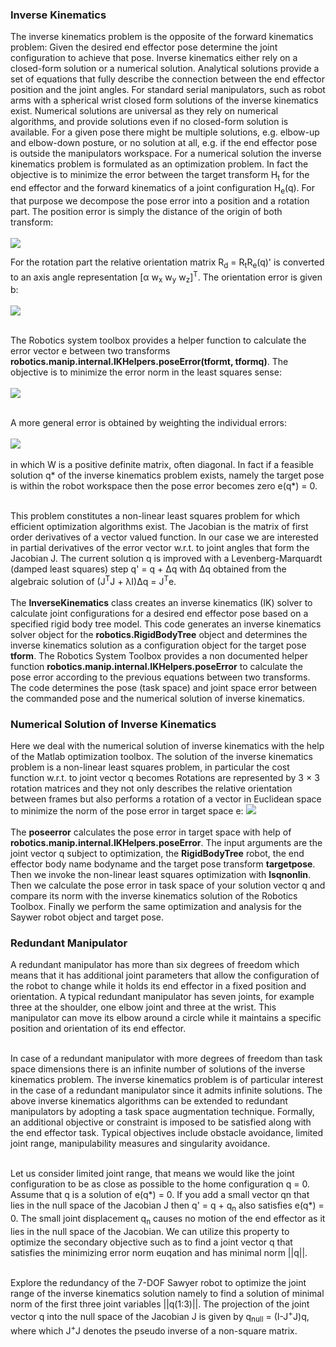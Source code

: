 <h3>Inverse Kinematics</h3>
The inverse kinematics problem is the opposite of the forward kinematics problem: Given the desired  end effector pose determine the joint configuration to achieve that pose. Inverse kinematics either rely on a closed-form solution or a numerical solution. Analytical solutions provide a set of equations that fully describe the connection between the end effector position and the joint angles. For standard serial manipulators, such as robot arms with a spherical wrist closed form solutions of the inverse  kinematics exist. Numerical solutions are universal as they rely on numerical algorithms, and provide solutions even if no closed-form solution is available. For a given pose there might be multiple solutions, e.g. elbow-up and elbow-down posture, or no solution at all, e.g. if the end effector pose is outside the manipulators workspace. For a numerical solution the inverse kinematics problem is formulated as an optimization problem. In fact the objective is to minimize the error between the target transform H<sub>t</sub> for the end effector and the forward kinematics of a joint configuration H<sub>e</sub>(q). For that purpose we decompose the pose error into a position and a rotation part. The position error is simply the distance of the origin of both transform:<br/><br/>
<img src="https://render.githubusercontent.com/render/math?math=e_p(q) = [e_x, e_y, e_z]^T = [p_{xt}-p_{xe}, p_{yt}-p_{ye}, p_{zt}-p_{ze}]^T "><br/>

For the rotation part the relative orientation matrix R<sub>d</sub> = R<sub>t</sub>R<sub>e</sub>(q)' is converted to an axis angle representation [α w<sub>x</sub> w<sub>y</sub> w<sub>z</sub>]<sup>T</sup>. The orientation error is given b:<br/><br/>
<img src="https://render.githubusercontent.com/render/math?math=e_w(q) = [e_{wx}, e_{wy}, e_{wz}]^T = [\alpha w_x,\alpha w_y,\alpha w_z]^T "><br/><br/>

The Robotics system toolbox provides a helper function to calculate the error vector e between two transforms <b>robotics.manip.internal.IKHelpers.poseError(tformt, tformq)</b>. The objective is to minimize the error norm in the least squares sense:<br/><br/>
<img src="https://render.githubusercontent.com/render/math?math=min \frac{1}{2}||e(q)|| = min \frac{1}{2}(e_x^2 %2B e_y^2 %2B e_z^2 %2B e_{xw}^2 %2B e_{wy}^2 %2B e_{wz}^2)"><br/><br/>

A more general error is obtained by weighting the individual errors:<br/><br/>
<img src="https://render.githubusercontent.com/render/math?math=min \frac{1}{2}e_w(q) = min \frac{1}{2} e'We"><br/><br/>
in which W is a positive definite matrix, often diagonal. In fact if a feasible solution q* of the inverse kinematics problem exists, namely the target pose is within the robot workspace then the pose error becomes zero e(q*) = 0.<br><br/>

This problem constitutes a non-linear least squares problem for which efficient optimization algorithms exist. The Jacobian is the matrix of first order derivatives of a vector valued function. In our case we are interested in partial derivatives of the error vector w.r.t. to joint angles that form the Jacobian J. The current solution q is improved with a Levenberg-Marquardt (damped least squares) step q' = q + ∆q with ∆q obtained from the algebraic solution of (J<sup>T</sup>J + λI)∆q = J<sup>T</sup>e.<br/><br/>
The <b>InverseKinematics</b> class creates an inverse kinematics (IK) solver to calculate joint configurations for a desired end effector pose based on a specified rigid body tree model. This code generates an inverse kinematics solver object for the <b>robotics.RigidBodyTree</b> object and determines the inverse kinematics solution as a configuration object for the target pose <b>tform</b>. The Robotics System Toolbox provides a non documented helper function <b>robotics.manip.internal.IKHelpers.poseError</b> to calculate the pose error according to the previous equations between two transforms. The code determines the pose (task space) and joint space error between the commanded pose and the numerical solution of inverse kinematics.


<h3>Numerical Solution of Inverse Kinematics</h3>
Here we deal with the numerical solution of inverse kinematics with the help of the Matlab optimization toolbox. The solution of the inverse kinematics problem is a non-linear least squares problem, in particular the cost function w.r.t. to joint vector q becomes Rotations are represented by 3 × 3 rotation matrices and they not only describes the relative orientation between frames but also performs a rotation of a vector in Euclidean space  to minimize the norm of the pose error in
target space e:
<img src="https://render.githubusercontent.com/render/math?math=E(q) = \frac{1}{2}(e_x^2 %2B e_y^2 %2B e_z^2 %2B e_{xw}^2 %2B e_{wy}^2 %2B e_{wz}^2)"><br/><br/>
The <b>poseerror</b> calculates the pose error in target space with help of <b>robotics.manip.internal.IKHelpers.poseError</b>. The input arguments are the joint vector q subject to optimization, the <b>RigidBodyTree</b> robot, the end effector body name bodyname and the target pose transform <b>targetpose</b>. Then we invoke the non-linear least squares optimization with <b>lsqnonlin</b>. Then we calculate the pose error in task space of your solution vector q and compare its norm with the inverse kinematics solution of the Robotics Toolbox. Finally we perform the same optimization and analysis for the Saywer robot object and target pose.


<h3>Redundant Manipulator</h3>
A redundant manipulator has more than six degrees of freedom which means that it has additional joint parameters that allow the configuration of the robot to change while it holds its end effector in a fixed position and orientation. A typical redundant manipulator has seven joints, for example three at the shoulder, one elbow joint and three at the wrist. This manipulator can move its elbow around a circle while it maintains a specific position and orientation of its end effector.<br/><br/>

In case of a redundant manipulator with more degrees of freedom than task space dimensions there is an infinite number of solutions of the inverse kinematics problem. The inverse kinematics problem is of particular interest in the case of a redundant manipulator since it admits infinite solutions. The above inverse kinematics algorithms can be extended to redundant manipulators by adopting a task space augmentation technique. Formally, an additional objective or constraint is imposed to be satisfied along with the end effector task. Typical objectives include obstacle avoidance, limited joint range, manipulability measures and singularity avoidance.<br/><br/>

Let us consider limited joint range, that means we would like the joint configuration to be as close as possible to the home configuration q = 0. Assume that q is a solution of e(q*) = 0. If you add a small vector qn that lies in the null space of the Jacobian J then q' = q + q<sub>n</sub> also satisfies e(q*) = 0. The small joint displacement q<sub>n</sub> causes no motion of the end effector as it lies in the null space of the Jacobian. We can utilize this property to optimize the secondary objective such as to find a joint vector q that satisfies the minimizing error norm euqation and has minimal norm ||q||.<br/><br/>

Explore the redundancy of the 7-DOF Sawyer robot to optimize the joint range of the inverse kinematics solution namely to find a solution of minimal norm of the first three joint variables ||q(1:3)||. The projection of the joint vector q into the null space of the Jacobian J is given by q<sub>null</sub> = (I-J<sup>+</sup>J)q, where which J<sup>+</sup>J denotes the pseudo inverse of a non-square matrix.